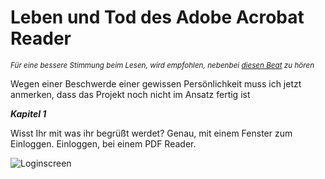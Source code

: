 # Leben und Tod des Adobe Acrobat Reader
<sub>_Für eine bessere Stimmung beim Lesen, wird empfohlen, nebenbei [diesen Beat](URL 'https://youtu.be/m4vf6v9mV-w') zu hören_</sub>

Wegen einer Beschwerde einer gewissen Persönlichkeit muss ich jetzt anmerken, dass das Projekt noch nicht im Ansatz fertig ist

**_Kapitel 1_**

Wisst Ihr mit was ihr begrüßt werdet? Genau, mit einem Fenster zum Einloggen. Einloggen, bei einem PDF Reader.  

![Loginscreen](https://github.com/JustIwanII/acrobat-reader-zerstoerung/blob/main/Archiv/Bilder/image1.png)

